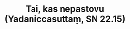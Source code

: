 ---
layout: page
title: 'Tai, kas nepastovu (Yadaniccasuttaṃ, SN 22.15)'
category: susijusios suttos
index:  
    - Nepastovumas (anicca)
sortIndex: 22015
tags:  
    - Nepastovumas (anicca)
suttacentral: sn22.15
---